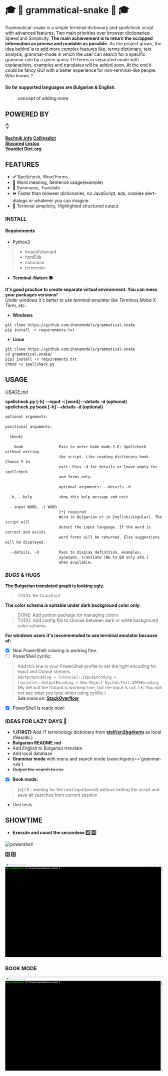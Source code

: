 #  :mortar_board: :snake: **grammatical-snake** :snake: :mortar_board:

Grammatical-snake is a simple terminal dictionary and spellcheck script with advanced features. Two main priorities over browser dictionaries: Speed and Simplicity. **The main achievement is to return the scrapped information as precise and readable as possible.** As the project grows, the idea behind is to add more complex features like, terms dictionary, text analysis, grammar-mode in which the user can search for a specific grammar rule by a given query. IT-Terms in separated mode with explanations, examples and translates will be added soon. At the end it could be fancy GUI with a better experience for non-terminal-like people. Who knows ?    

#### So far supported languages are **Bulgarian** & English.

 > **concept of adding more**

## **POWERED BY**

**:point_down:**

**[Rechnik.info](http://rechnik.info) [Collinsdict](https://www.collinsdictionary.com)**  
**[Slovored](https://slovored.com/)  [Lexico](https://www.lexico.com)**      
**[Yourdict](https://sentence.yourdictionary.com)  [Dict.org](http://www.dict.org)**  


## **FEATURES**

- **:white_check_mark:** Spellcheck, Word Forms
- **:closed_book:** Word meaning, Sentence usage(example)
- **:blue_book:** Synonyms, Translate
- **:fast_forward:** Faster than browser dictionaries, no JavaScript, ads, cookies alert-dialogs or whatever you can imagine.
- **:black_square_button:** Terminal simplicity, Highlighted structured output.

### **INSTALL**

#### Requirements

- Python3
> - beautifulsoup4  
> - html5lib
> - colorama
> - termcolor
- **Terminal-Nature :alien:**

**It's good practice to create separate virtual environment. You can mess your packages versions!**  
*Under windows it's better to use terminal emulator like Terminus,Moba X Term, etc..*

- **Windows**
```
git clone https://github.com/ihatemodels/grammatical-snake
pip install -r requirements.txt
```
- **Linux**
```
git clone https://github.com/ihatemodels/grammatical-snake
cd grammatical-snake/
pip3 install -r requirements.txt
chmod +x spellcheck.py  
```

## **USAGE**

[USAGE.md](/img/USAGE.md)  

**spellcheck.py [-h] --input -i [word] --details -d (optional)**  
**spellcheck.py book [-h] --details -d (optional)**
```
optional arguments:

positional arguments:

  {book}

    book                Pass to enter book mode.I.E: Spellcheck without exiting
                        the script. Like reading dictionary book. Choose 9 to
                        exit. Pass -d for details or leave empty for spellcheck
                        and forms only.

                        optional arguments: --details -d 

  -h, --help            show this help message and exit

  --input WORD, -i WORD  
                        [*] required  
                        Word in Bulgarian or in English(singular). The script will  
                        detect the input language. If the word is correct and exists  
                        word forms will be returned. Else suggestions will be displayed.  

  --details, -d         Pass to display definition, examples,  
                        synonyms, translate (BG to EN only atm.)  
                        when available.  

```

### *BUGS* & **HUGS**  

**The Bulgarian translated graph is looking ugly.**  

> TODO: Re-Construct  

**The color schema is suitable under dark background color only.**   

> DONE: Add python package for managing colors   
> TODO: Add config file to choose between dark or white background color schema.

**For windows users it's recommended to use terminal emulator because of:**

- [x] Now PowerShell coloring is working fine.    
- [ ] PowerShell cyrillic:  
> Add this line to your PowerShell profile to set the right encoding for Input and Output streams.   
> ```$OutputEncoding = [console]::InputEncoding = [console]::OutputEncoding = New-Object System.Text.UTF8Encoding```   
> (By default the Output is working fine, but the input is not. I.E: You will not see what you type when using cyrillic.)     
> **See more on: [StackOverflow](https://stackoverflow.com/questions/39087491/powershell-replace-in-cyrillic-string)**
- [x] PowerShell is ready now!

### IDEAS FOR LAZY DAYS :smoking:

- **1.(FIRST)** Add IT terminology dictionary from **[stelf/en2bg4term](https://github.com/stelf/en2bg4term)** as local (files/db.)
- **Bulgarian README.md**
- Add English to Bulgarian translate
- Add local database
- **Grammar mode** with menu and search mode (searchquery=='grammar-rule')
- ~~Output the search to csv~~
- [x] **Book mode:**
> [x] I.E.: waiting for the next input(word) without exiting the script and save all searches from current session
- Unit tests

## **SHOWTIME**
- **Execute and count the second~~sss~~ :one: :two:**

<div>
<img src="/img/powershell-gо-gramoten.gif"
 alt="powershell"
 />
</div>  

**:three: :four:**

<div>
<img src="/img/powershell-grammatical.gif"
 alt="terminus"
 />
</div>

### **BOOK MODE**

<div>
<img src="/img/book-mode.gif"
 alt="book-mode"
 />
</div>

